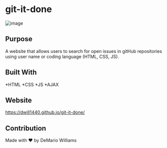 # git-it-done
![image](https://user-images.githubusercontent.com/64138572/85794451-468ed100-b6fc-11ea-815c-883e77ce2a1e.png)

## Purpose
A website that allows users to search for open issues in gitHub repositories using user name or coding language (HTML, CSS, JS).

## Built With
*HTML
*CSS
*JS
*AJAX

## Website
https://dwill1440.github.io/git-it-done/

## Contribution
Made with ❤️ by DeMario Williams